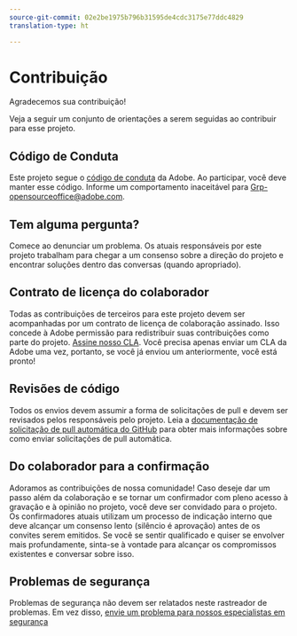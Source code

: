 ```yaml
---
source-git-commit: 02e2be1975b796b31595de4cdc3175e77ddc4829
translation-type: ht

---
```

# Contribuição

Agradecemos sua contribuição!

Veja a seguir um conjunto de orientações a serem seguidas ao contribuir para esse projeto.

## Código de Conduta

Este projeto segue o [código de conduta](code-of-conduct.md) da Adobe. Ao participar,
você deve manter esse código. Informe um comportamento inaceitável para
[Grp-opensourceoffice@adobe.com](mailto:Grp-opensourceoffice@adobe.com).

## Tem alguma pergunta?

Comece ao denunciar um problema. Os atuais responsáveis por este projeto trabalham para chegar
a um consenso sobre a direção do projeto e encontrar soluções dentro das conversas 
(quando apropriado).

## Contrato de licença do colaborador

Todas as contribuições de terceiros para este projeto devem ser acompanhadas por um contrato de licença
de colaboração assinado. Isso concede à Adobe permissão para redistribuir suas contribuições
como parte do projeto. [Assine nosso CLA](https://opensource.adobe.com/cla.html). Você
precisa apenas enviar um CLA da Adobe uma vez, portanto, se você já enviou um anteriormente,
você está pronto!

## Revisões de código

Todos os envios devem assumir a forma de solicitações de pull
e devem ser revisados pelos responsáveis pelo projeto. Leia a [documentação de solicitação de pull automática do GitHub](https://help.github.com/pt/articles/about-pull-requests/)
para obter mais informações sobre como enviar solicitações de pull automática.

<!--
Lastly, please follow the [pull request template](PULL_REQUEST_TEMPLATE.md) when
submitting a pull request!
-->

## Do colaborador para a confirmação

Adoramos as contribuições de nossa comunidade! Caso deseje dar um passo além da colaboração
e se tornar um confirmador com pleno acesso à gravação e à opinião no projeto, você
deve ser convidado para o projeto. Os confirmadores atuais utilizam um processo de indicação interno
que deve alcançar um consenso lento (silêncio é aprovação) antes
de os convites serem emitidos. Se você se sentir qualificado e quiser se envolver mais profundamente,
sinta-se à vontade para alcançar os compromissos existentes e conversar sobre isso.

## Problemas de segurança

Problemas de segurança não devem ser relatados neste rastreador de problemas. Em vez disso, [envie um problema para nossos especialistas em segurança](https://helpx.adobe.com/br/security/alertus.html)
